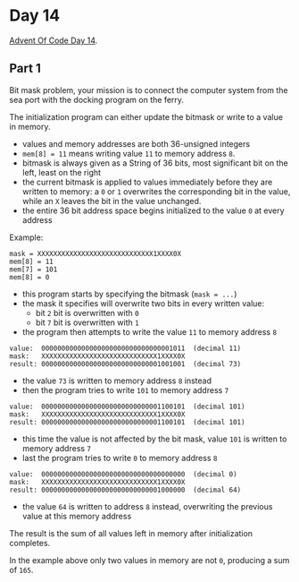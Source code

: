 # Day 14

[Advent Of Code Day 14](https://adventofcode.com/2020/day/14).

## Part 1

Bit mask problem, your mission is to connect the computer system from the sea port with the docking program on the ferry.

The initialization program can either update the bitmask or write to a value in memory.

* values and memory addresses are both 36-unsigned integers
* `mem[8] = 11` means writing value `11` to memory address `8`.
* bitmask is always given as a String of 36 bits, most significant bit on the left, least on the right
* the current bitmask is applied to values immediately before they are written to memory: a `0` or `1` overwrites the corresponding bit in the value, while an `X` leaves the bit in the value unchanged.
* the entire 36 bit address space begins initialized to the value `0` at every address

Example:

```
mask = XXXXXXXXXXXXXXXXXXXXXXXXXXXXX1XXXX0X
mem[8] = 11
mem[7] = 101
mem[8] = 0
```

* this program starts by specifying the bitmask (`mask = ...`)
* the mask it specifies will overwrite two bits in every written value:
  * bit `2` bit is overwritten with `0`
  * bit `7` bit is overwritten with `1`
* the program then attempts to write the value `11` to memory address `8`

```
value:  000000000000000000000000000000001011  (decimal 11)
mask:   XXXXXXXXXXXXXXXXXXXXXXXXXXXXX1XXXX0X
result: 000000000000000000000000000001001001  (decimal 73)
```

* the value `73` is written to memory address `8` instead
* then the program tries to write `101` to memory address `7`

```
value:  000000000000000000000000000001100101  (decimal 101)
mask:   XXXXXXXXXXXXXXXXXXXXXXXXXXXXX1XXXX0X
result: 000000000000000000000000000001100101  (decimal 101)
```

* this time the value is not affected by the bit mask, value `101` is written to memory address `7`
* last the program tries to write `0` to memory address `8`

```
value:  000000000000000000000000000000000000  (decimal 0)
mask:   XXXXXXXXXXXXXXXXXXXXXXXXXXXXX1XXXX0X
result: 000000000000000000000000000001000000  (decimal 64)
```

* the value `64` is written to address `8` instead, overwriting the previous value at this memory address

The result is the sum of all values left in memory after initialization completes.

In the example above only two values in memory are not `0`, producing a sum of `165`.
